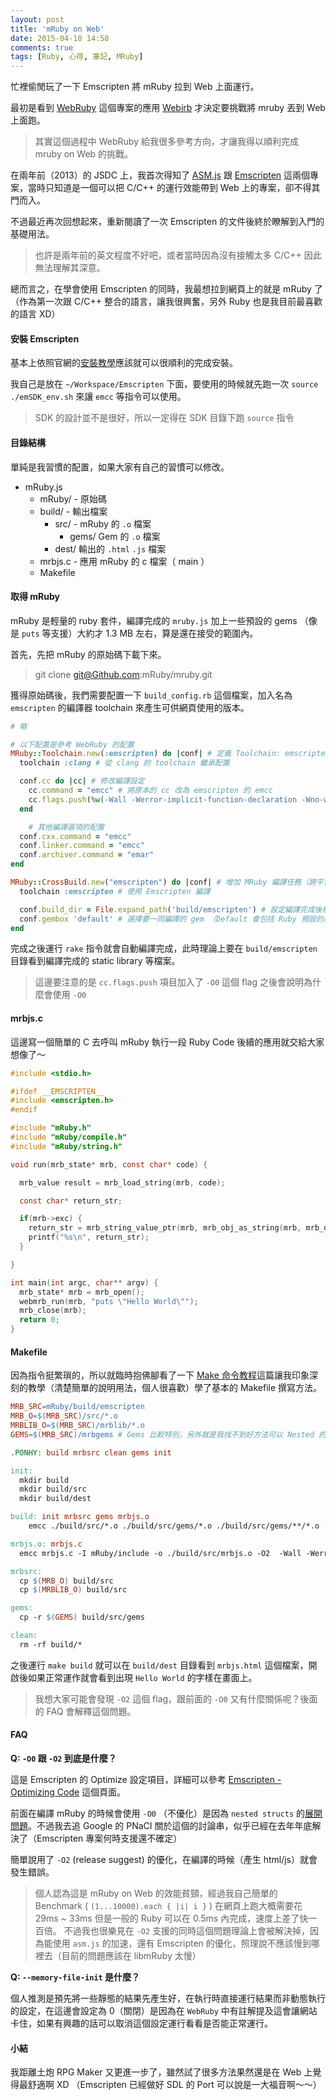 ```yaml
---
layout: post
title: 'mRuby on Web'
date: 2015-04-10 14:58
comments: true
tags: [Ruby, 心得, 筆記, MRuby]
---
```

忙裡偷閒玩了一下 Emscripten 將 mRuby 拉到 Web 上面運行。

最初是看到 [WebRuby](https://Github.com/xxuejie/webruby) 這個專案的應用 [Webirb](https://joshnuss.github.io/mruby-web-irb/) 才決定要挑戰將 mruby 丟到 Web 上面跑。

> 其實這個過程中 WebRuby 給我很多參考方向，才讓我得以順利完成 mruby on Web 的挑戰。

<!-- more -->

在兩年前（2013）的 JSDC 上，我首次得知了 [ASM.js](https://asmjs.org) 跟 [Emscripten](https://emscripten.org) 這兩個專案，當時只知道是一個可以把 C/C++ 的運行效能帶到 Web 上的專案，卻不得其門而入。

不過最近再次回想起來，重新閱讀了一次 Emscripten 的文件後終於瞭解到入門的基礎用法。

> 也許是兩年前的英文程度不好吧，或者當時因為沒有接觸太多 C/C++ 因此無法理解其深意。

總而言之，在學會使用 Emscripten 的同時，我最想拉到網頁上的就是 mRuby 了（作為第一次跟 C/C++ 整合的語言，讓我很興奮，另外 Ruby 也是我目前最喜歡的語言 XD）

#### 安裝 Emscripten

基本上依照官網的[安裝教學](https://kripken.Github.io/emscripten-site/docs/getting_started/downloads.html)應該就可以很順利的完成安裝。

我自己是放在 `~/Workspace/Emscripten` 下面，要使用的時候就先跑一次 `source ./emSDK_env.sh` 來讓 `emcc` 等指令可以使用。

> SDK 的設計並不是很好，所以一定得在 SDK 目錄下跑 `source` 指令

#### 目錄結構

單純是我習慣的配置，如果大家有自己的習慣可以修改。

* mRuby.js
  * mRuby/ - 原始碼
  * build/ - 輸出檔案
      * src/ - mRuby 的 `.o` 檔案
          * gems/ Gem 的 `.o` 檔案
      * dest/ 輸出的 `.html` `.js` 檔案
  * mrbjs.c - 應用 mRuby 的 c 檔案（ main ）
  * Makefile

#### 取得 mRuby

mRuby 是輕量的 ruby 套件，編譯完成的 `mruby.js` 加上一些預設的 gems （像是 `puts` 等支援）大約才 1.3 MB 左右，算是還在接受的範圍內。

首先，先把 mRuby 的原始碼下載下來。

> git clone git@Github.com:mRuby/mruby.git

獲得原始碼後，我們需要配置一下 `build_config.rb` 這個檔案，加入名為 `emscripten` 的編譯器 toolchain 來產生可供網頁使用的版本。

```Ruby build_config.rb
# 略

# 以下配置是參考 WebRuby 的配置
MRuby::Toolchain.new(:emscripten) do |conf| # 定義 Toolchain: emscripten
  toolchain :clang # 從 clang 的 toolchain 繼承配置

  conf.cc do |cc| # 修改編譯設定
    cc.command = "emcc" # 將原本的 cc 改為 emscripten 的 emcc
    cc.flags.push(%w(-Wall -Werror-implicit-function-declaration -Wno-warn-absolute-paths -O0)) # 增加編譯的 flag
  end

	# 其他編譯選項的配置
  conf.cxx.command = "emcc"
  conf.linker.command = "emcc"
  conf.archiver.command = "emar"
end

MRuby::CrossBuild.new("emscripten") do |conf| # 增加 MRuby 編譯任務（跨平台類型的編譯）
  toolchain :emscripten # 使用 Emscripten 編譯

  conf.build_dir = File.expand_path('build/emscripten') # 設定編譯完成後檔案輸出位置
  conf.gembox 'default' # 選擇要一同編譯的 gem （Default 會包括 Ruby 預設的基本 Class 和 Method 在裡面）
end
```

完成之後運行 `rake` 指令就會自動編譯完成，此時理論上要在 `build/emscripten` 目錄看到編譯完成的 static library 等檔案。

> 這邊要注意的是 `cc.flags.push` 項目加入了 `-O0` 這個 flag 之後會說明為什麼會使用 `-O0`

#### mrbjs.c

這邊寫一個簡單的 C 去呼叫 mRuby 執行一段 Ruby Code 後續的應用就交給大家想像了～

```c mrbjs.c
#include <stdio.h>

#ifdef __EMSCRIPTEN__
#include <emscripten.h>
#endif

#include "mRuby.h"
#include "mRuby/compile.h"
#include "mRuby/string.h"

void run(mrb_state* mrb, const char* code) {

  mrb_value result = mrb_load_string(mrb, code);

  const char* return_str;

  if(mrb->exc) {
    return_str = mrb_string_value_ptr(mrb, mrb_obj_as_string(mrb, mrb_obj_value(mrb->exc)));
    printf("%s\n", return_str);
  }

}

int main(int argc, char** argv) {
  mrb_state* mrb = mrb_open();
  webmrb_run(mrb, "puts \"Hello World\"");
  mrb_close(mrb);
  return 0;
}
```

#### Makefile

因為指令挺繁瑣的，所以就臨時抱佛腳看了一下 [Make 命令教程](https://www.ruanyifeng.com/blog/2015/02/make.html)這篇讓我印象深刻的教學（清楚簡單的說明用法，個人很喜歡）學了基本的 Makefile 撰寫方法。

```makefile Makefile
MRB_SRC=mRuby/build/emscripten
MRB_O=$(MRB_SRC)/src/*.o
MRBLIB_O=$(MRB_SRC)/mrblib/*.o
GEMS=$(MRB_SRC)/mrbgems # Gems 比較特別，另外就是我找不到好方法可以 Nested 的複製 .o 檔案（有人知道請告訴我）

.PONHY: build mrbsrc clean gems init

init:
  mkdir build
  mkdir build/src
  mkdir build/dest

build: init mrbsrc gems mrbjs.o
	emcc ./build/src/*.o ./build/src/gems/*.o ./build/src/gems/**/*.o ./build/src/gems/**/src/*.o -o build/dest/mrbjs.html -O2 --memory-init-file 0

mrbjs.o: mrbjs.c
  emcc mrbjs.c -I mRuby/include -o ./build/src/mrbjs.o -O2  -Wall -Werror-implicit-function-declaration  -Wno-warn-absolute-paths

mrbsrc:
  cp $(MRB_O) build/src
  cp $(MRBLIB_O) build/src

gems:
  cp -r $(GEMS) build/src/gems

clean:
  rm -rf build/*

```

之後運行 `make build` 就可以在 `build/dest` 目錄看到 `mrbjs.html` 這個檔案，開啟後如果正常運作就會看到出現 `Hello World` 的字樣在畫面上。

> 我想大家可能會發現 `-O2` 這個 flag，跟前面的 `-O0` 又有什麼關係呢？後面的 FAQ 會解釋這個問題。

#### FAQ

**Q: `-O0` 跟 `-O2` 到底是什麼？**

這是 Emscripten 的 Optimize 設定項目，詳細可以參考 [Emscripten - Optimizing Code](https://kripken.Github.io/emscripten-site/docs/optimizing/Optimizing-Code.html) 這個頁面。

前面在編譯 mRuby 的時候會使用 `-O0` （不優化）是因為 `nested structs` 的[展開問題](https://Github.com/kripken/emscripten/issues/2238)。不過我去追 Google 的 PNaCI 關於這個的討論串，似乎已經在去年年底解決了（Emscripten 專案何時支援還不確定）

簡單說用了 `-O2` (release suggest) 的優化，在編譯的時候（產生 html/js）就會發生錯誤。

> 個人認為這是 mRuby on Web 的效能貧頸，經過我自己簡單的 Benchmark ( `(1...10000).each { |i| i }` ) 在網頁上跑大概需要花 29ms ~ 33ms 但是一般的 Ruby 可以在 0.5ms 內完成，速度上差了快一百倍。
> 不過我也很樂見在 `-O2` 支援的同時這個問題理論上會被解決掉，因為能使用 `asm.js` 的加速，還有 Emscripten 的優化，照理說不應該慢到哪裡去（目前的問題應該在 libmRuby 太慢）

**Q: `--memory-file-init` 是什麼？**

個人推測是預先將一些靜態的結果先產生好，在執行時直接運行結果而非動態執行的設定，在這邊會設定為 0（關閉）是因為在 `WebRuby` 中有註解提及這會讓網站卡住，如果有興趣的話可以取消這個設定運行看看是否能正常運行。

#### 小結

我距離土炮 RPG Maker 又更進一步了，雖然試了很多方法果然還是在 Web 上覺得最舒適啊 XD
（Emscripten 已經做好 SDL 的 Port 可以說是一大福音啊～～）
